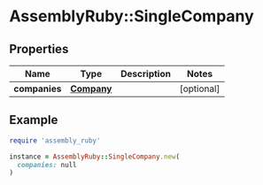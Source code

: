 # AssemblyRuby::SingleCompany

## Properties

| Name | Type | Description | Notes |
| ---- | ---- | ----------- | ----- |
| **companies** | [**Company**](Company.md) |  | [optional] |

## Example

```ruby
require 'assembly_ruby'

instance = AssemblyRuby::SingleCompany.new(
  companies: null
)
```

